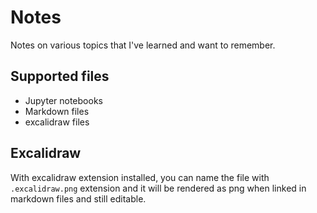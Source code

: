 # Notes

Notes on various topics that I've learned and want to remember.

## Supported files

* Jupyter notebooks
* Markdown files
* excalidraw files

## Excalidraw

With excalidraw extension installed, you can name the file with `.excalidraw.png` extension and it will be rendered as png when linked in markdown files and still editable.


